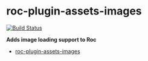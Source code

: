 # roc-plugin-assets-images
[![Build Status](https://travis-ci.org/rocjs/roc-plugin-assets-images.svg?branch=master)](https://travis-ci.org/rocjs/roc-plugin-assets-images)

__Adds image loading support to Roc__  
- [roc-plugin-assets-images](/packages/roc-plugin-assets-images)
